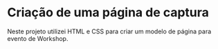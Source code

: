 # Criação de uma página de captura

Neste projeto utilizei HTML e CSS para criar um modelo de página para evento de Workshop.
